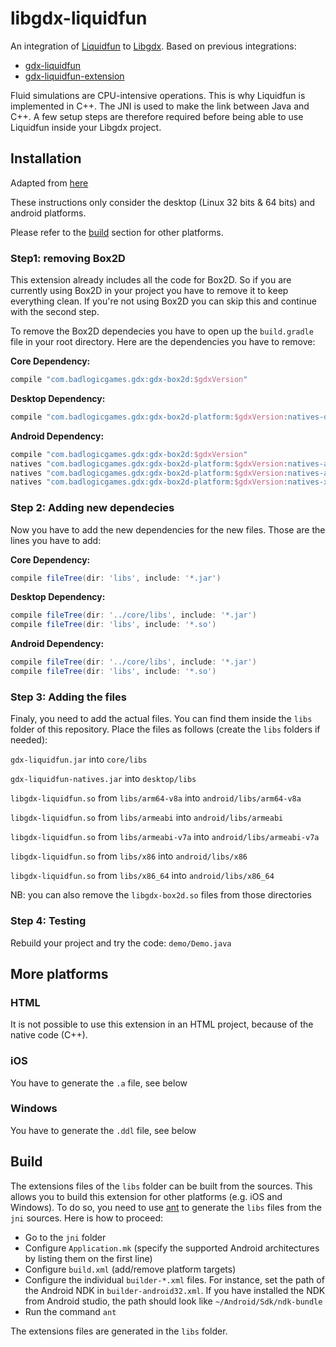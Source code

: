 # libgdx-liquidfun

An integration of [Liquidfun](https://github.com/google/liquidfun) to [Libgdx](https://github.com/libgdx/libgdx).
Based on previous integrations:
* [gdx-liquidfun](https://github.com/Thommil/gdx-liquidfun)
* [gdx-liquidfun-extension](https://github.com/finnstr/gdx-liquidfun-extension)

Fluid simulations are CPU-intensive operations. This is why Liquidfun is implemented in C++. The JNI is used to make the link between Java and C++. A few setup steps are therefore required before being able to use Liquidfun inside your Libgdx project.

## Installation
Adapted from [here](https://github.com/finnstr/gdx-liquidfun-extension/wiki/Setup)

These instructions only consider the desktop (Linux 32 bits & 64 bits) and android platforms.

Please refer to the [build](#build) section for other platforms.

### Step1: removing Box2D
This extension already includes all the code for Box2D. So if you are currently using Box2D in your project you have to remove it to keep everything clean. If you're not using Box2D you can skip this and continue with the second step.

To remove the Box2D dependecies you have to open up the `build.gradle` file in your root directory. Here are the dependencies you have to remove:

**Core Dependency:**
```groovy
compile "com.badlogicgames.gdx:gdx-box2d:$gdxVersion"
```
**Desktop Dependency:**
```groovy
compile "com.badlogicgames.gdx:gdx-box2d-platform:$gdxVersion:natives-desktop"
```
**Android Dependency:**
```groovy
compile "com.badlogicgames.gdx:gdx-box2d:$gdxVersion"
natives "com.badlogicgames.gdx:gdx-box2d-platform:$gdxVersion:natives-armeabi"
natives "com.badlogicgames.gdx:gdx-box2d-platform:$gdxVersion:natives-armeabi-v7a"
natives "com.badlogicgames.gdx:gdx-box2d-platform:$gdxVersion:natives-x86"
```

### Step 2: Adding new dependecies
Now you have to add the new dependencies for the new files. Those are the lines you have to add:

**Core Dependency:**
```groovy
compile fileTree(dir: 'libs', include: '*.jar')
```
**Desktop Dependency:**
```groovy
compile fileTree(dir: '../core/libs', include: '*.jar')
compile fileTree(dir: 'libs', include: '*.so')
```
**Android Dependency:**
```groovy
compile fileTree(dir: '../core/libs', include: '*.jar')
compile fileTree(dir: 'libs', include: '*.so')
```

### Step 3: Adding the files
Finaly, you need to add the actual files. You can find them inside the `libs` folder of this repository.
Place the files as follows (create the `libs` folders if needed):

`gdx-liquidfun.jar` into `core/libs`

`gdx-liquidfun-natives.jar` into `desktop/libs`

`libgdx-liquidfun.so` from `libs/arm64-v8a` into `android/libs/arm64-v8a`

`libgdx-liquidfun.so` from `libs/armeabi` into `android/libs/armeabi`

`libgdx-liquidfun.so` from `libs/armeabi-v7a` into `android/libs/armeabi-v7a`

`libgdx-liquidfun.so` from `libs/x86` into `android/libs/x86`

`libgdx-liquidfun.so` from `libs/x86_64` into `android/libs/x86_64`

NB: you can also remove the `libgdx-box2d.so` files from those directories

### Step 4: Testing
Rebuild your project and try the code: `demo/Demo.java`

## More platforms
### HTML
It is not possible to use this extension in an HTML project, because of the native code (C++).

### iOS
You have to generate the `.a` file, see below

### Windows 
You have to generate the `.ddl` file, see below

## Build
The extensions files of the `libs` folder can be built from the sources. This allows you to build this extension for other platforms (e.g. iOS and Windows). To do so, you need to use [ant](http://ant.apache.org/) to generate the `libs` files from the `jni` sources. Here is how to proceed:
* Go to the `jni` folder
* Configure `Application.mk` (specify the supported Android architectures by listing them on the first line)
* Configure `build.xml` (add/remove platform targets)
* Configure the individual `builder-*.xml` files. For instance, set the path of the Android NDK in `builder-android32.xml`. If you have installed the NDK from Android studio, the path should look like `~/Android/Sdk/ndk-bundle`
* Run the command `ant`

The extensions files are generated in the `libs` folder.




